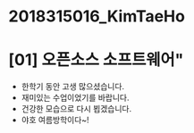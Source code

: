 # 2018315016_KimTaeHo


# [01] 오픈소스 소프트웨어"
- 한학기 동안 고생 많으셨습니다.
- 재미있는 수업이었기를 바랍니다.
- 건강한 모습으로 다시 뵙겠습니다.
- 야호 여름방학이다~!
